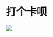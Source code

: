 # 打个卡呗

<!-- ![](https://s2.ax1x.com/2019/05/24/VFDoDI.jpg) -->

![](https://s2.ax1x.com/2019/05/26/VE1JmD.jpg)